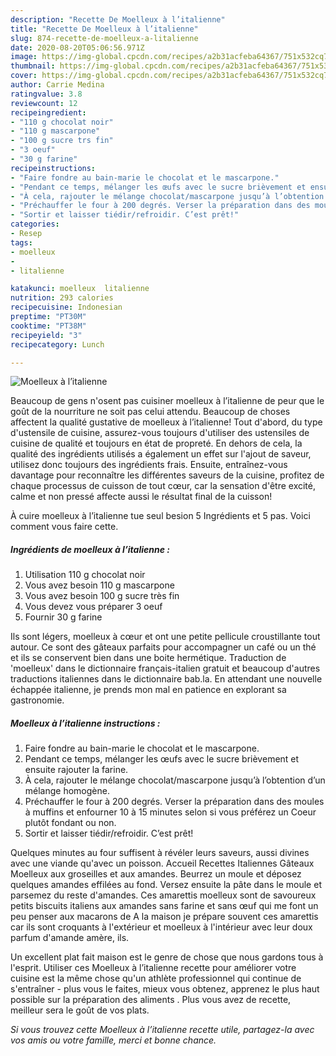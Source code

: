 ```yaml
---
description: "Recette De Moelleux à l’italienne"
title: "Recette De Moelleux à l’italienne"
slug: 874-recette-de-moelleux-a-litalienne
date: 2020-08-20T05:06:56.971Z
image: https://img-global.cpcdn.com/recipes/a2b31acfeba64367/751x532cq70/moelleux-a-litalienne-photo-principale-de-la-recette.jpg
thumbnail: https://img-global.cpcdn.com/recipes/a2b31acfeba64367/751x532cq70/moelleux-a-litalienne-photo-principale-de-la-recette.jpg
cover: https://img-global.cpcdn.com/recipes/a2b31acfeba64367/751x532cq70/moelleux-a-litalienne-photo-principale-de-la-recette.jpg
author: Carrie Medina
ratingvalue: 3.8
reviewcount: 12
recipeingredient:
- "110 g chocolat noir"
- "110 g mascarpone"
- "100 g sucre trs fin"
- "3 oeuf"
- "30 g farine"
recipeinstructions:
- "Faire fondre au bain-marie le chocolat et le mascarpone."
- "Pendant ce temps, mélanger les œufs avec le sucre brièvement et ensuite rajouter la farine."
- "À cela, rajouter le mélange chocolat/mascarpone jusqu’à l’obtention d’un mélange homogène."
- "Préchauffer le four à 200 degrés. Verser la préparation dans des moules à muffins et enfourner 10 à 15 minutes selon si vous préférez un Coeur plutôt fondant ou non."
- "Sortir et laisser tiédir/refroidir. C’est prêt!"
categories:
- Resep
tags:
- moelleux
- 
- litalienne

katakunci: moelleux  litalienne 
nutrition: 293 calories
recipecuisine: Indonesian
preptime: "PT30M"
cooktime: "PT38M"
recipeyield: "3"
recipecategory: Lunch

---
```



![Moelleux à l’italienne](https://img-global.cpcdn.com/recipes/a2b31acfeba64367/751x532cq70/moelleux-a-litalienne-photo-principale-de-la-recette.jpg)

Beaucoup de gens n'osent pas cuisiner moelleux à l’italienne de peur que le goût de la nourriture ne soit pas celui attendu. Beaucoup de choses affectent la qualité gustative de moelleux à l’italienne! Tout d'abord, du type d'ustensile de cuisine, assurez-vous toujours d'utiliser des ustensiles de cuisine de qualité et toujours en état de propreté. En dehors de cela, la qualité des ingrédients utilisés a également un effet sur l'ajout de saveur, utilisez donc toujours des ingrédients frais. Ensuite, entraînez-vous davantage pour reconnaître les différentes saveurs de la cuisine, profitez de chaque processus de cuisson de tout cœur, car la sensation d'être excité, calme et non pressé affecte aussi le résultat final de la cuisson!

<!--inarticleads1-->

À cuire moelleux à l’italienne tue seul besion 5 Ingrédients et 5 pas. Voici comment vous faire cette.

##### Ingrédients de moelleux à l’italienne :

1. Utilisation 110 g chocolat noir
1. Vous avez besoin 110 g mascarpone
1. Vous avez besoin 100 g sucre très fin
1. Vous devez vous préparer 3 oeuf
1. Fournir 30 g farine


Ils sont légers, moelleux à cœur et ont une petite pellicule croustillante tout autour. Ce sont des gâteaux parfaits pour accompagner un café ou un thé et ils se conservent bien dans une boite hermétique. Traduction de &#39;moelleux&#39; dans le dictionnaire français-italien gratuit et beaucoup d&#39;autres traductions italiennes dans le dictionnaire bab.la. En attendant une nouvelle échappée italienne, je prends mon mal en patience en explorant sa gastronomie. 

<!--inarticleads2-->

##### Moelleux à l’italienne instructions :

1. Faire fondre au bain-marie le chocolat et le mascarpone.
1. Pendant ce temps, mélanger les œufs avec le sucre brièvement et ensuite rajouter la farine.
1. À cela, rajouter le mélange chocolat/mascarpone jusqu’à l’obtention d’un mélange homogène.
1. Préchauffer le four à 200 degrés. Verser la préparation dans des moules à muffins et enfourner 10 à 15 minutes selon si vous préférez un Coeur plutôt fondant ou non.
1. Sortir et laisser tiédir/refroidir. C’est prêt!


Quelques minutes au four suffisent à révéler leurs saveurs, aussi divines avec une viande qu&#39;avec un poisson. Accueil Recettes Italiennes Gâteaux Moelleux aux groseilles et aux amandes. Beurrez un moule et déposez quelques amandes effilées au fond. Versez ensuite la pâte dans le moule et parsemez du reste d&#39;amandes. Ces amarettis moelleux sont de savoureux petits biscuits italiens aux amandes sans farine et sans œuf qui me font un peu penser aux macarons de A la maison je prépare souvent ces amarettis car ils sont croquants à l&#39;extérieur et moelleux à l&#39;intérieur avec leur doux parfum d&#39;amande amère, ils. 

<!--inarticleads1-->

<p>
Un excellent plat fait maison est le genre de chose que nous gardons tous à l'esprit. Utiliser ces Moelleux à l’italienne recette pour améliorer votre cuisine est la même chose qu'un athlète professionnel qui continue de s'entraîner - plus vous le faites, mieux vous obtenez, apprenez le plus haut possible sur la préparation des aliments . Plus vous avez de recette, meilleur sera le goût de vos plats.
</p>

<p>
<i>Si vous trouvez cette Moelleux à l’italienne recette utile, partagez-la avec vos amis ou votre famille, merci et bonne chance.</i>
</p>
